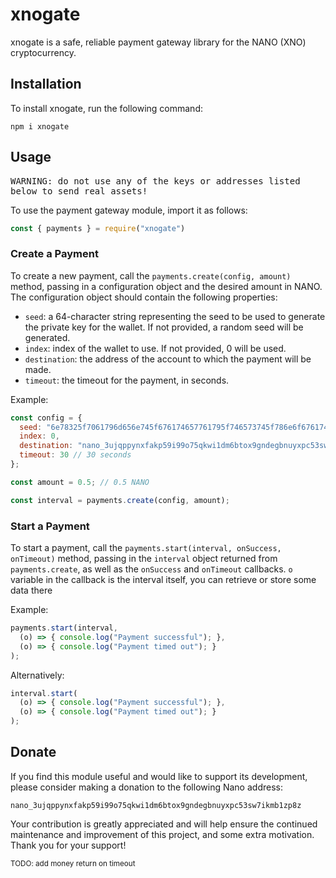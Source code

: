 # xnogate

xnogate is a safe, reliable payment gateway library for the NANO (XNO) cryptocurrency.

## Installation

To install xnogate, run the following command:

```
npm i xnogate
```

## Usage
<kbd>WARNING: do not use any of the keys or addresses listed below to send real assets!</kbd>

To use the payment gateway module, import it as follows:
```js
const { payments } = require("xnogate")
```

### Create a Payment

To create a new payment, call the `payments.create(config, amount)` method, passing in a configuration object and the desired amount in NANO. The configuration object should contain the following properties:

- `seed`: a 64-character string representing the seed to be used to generate the private key for the wallet. If not provided, a random seed will be generated.
- `index`: index of the wallet to use. If not provided, 0 will be used.
- `destination`: the address of the account to which the payment will be made.
- `timeout`: the timeout for the payment, in seconds.

Example:

```js
const config = {
  seed: "6e78325f7061796d656e745f676174657761795f746573745f786e6f67617465",
  index: 0,
  destination: "nano_3ujqppynxfakp59i99o75qkwi1dm6btox9gndegbnuyxpc53sw7ikmb1zp8z",
  timeout: 30 // 30 seconds
};

const amount = 0.5; // 0.5 NANO

const interval = payments.create(config, amount);
```

### Start a Payment

To start a payment, call the `payments.start(interval, onSuccess, onTimeout)` method, passing in the `interval` object returned from `payments.create`, as well as the `onSuccess` and `onTimeout` callbacks. `o` variable in the callback is the interval itself, you can retrieve or store some data there

Example:

```js
payments.start(interval, 
  (o) => { console.log("Payment successful"); }, 
  (o) => { console.log("Payment timed out"); }
);
```
Alternatively:
```js
interval.start(
  (o) => { console.log("Payment successful"); }, 
  (o) => { console.log("Payment timed out"); }
);
```

## Donate

If you find this module useful and would like to support its development, please consider making a donation to the following Nano address:

`nano_3ujqppynxfakp59i99o75qkwi1dm6btox9gndegbnuyxpc53sw7ikmb1zp8z`

Your contribution is greatly appreciated and will help ensure the continued maintenance and improvement of this project, and some extra motivation. Thank you for your support!

<small>TODO: add money return on timeout</small>
